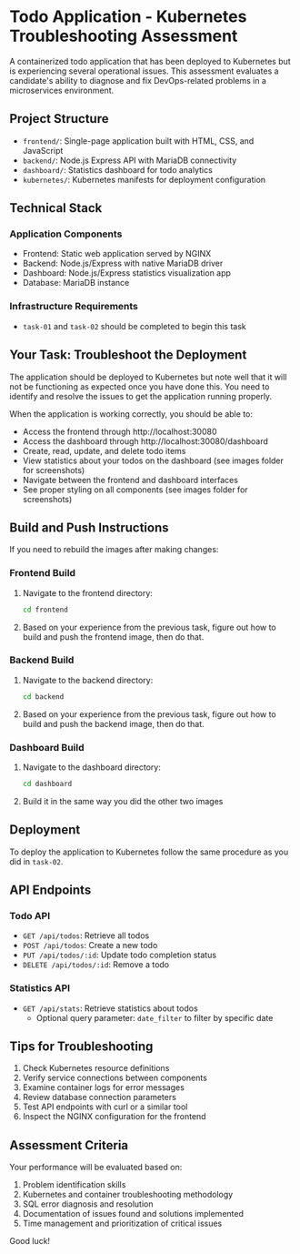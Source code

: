 # Todo Application - Kubernetes Troubleshooting Assessment

A containerized todo application that has been deployed to Kubernetes but is experiencing several operational issues. This assessment evaluates a candidate's ability to diagnose and fix DevOps-related problems in a microservices environment.

## Project Structure

- `frontend/`: Single-page application built with HTML, CSS, and JavaScript
- `backend/`: Node.js Express API with MariaDB connectivity
- `dashboard/`: Statistics dashboard for todo analytics
- `kubernetes/`: Kubernetes manifests for deployment configuration

## Technical Stack

### Application Components

- Frontend: Static web application served by NGINX
- Backend: Node.js/Express with native MariaDB driver
- Dashboard: Node.js/Express statistics visualization app
- Database: MariaDB instance

### Infrastructure Requirements

- `task-01` and `task-02` should be completed to begin this task

## Your Task: Troubleshoot the Deployment

The application should be deployed to Kubernetes but note well that it will not be functioning as expected once you have done this. You need to identify and resolve the issues to get the application running properly.

When the application is working correctly, you should be able to:
- Access the frontend through http://localhost:30080
- Access the dashboard through http://localhost:30080/dashboard
- Create, read, update, and delete todo items
- View statistics about your todos on the dashboard (see images folder for screenshots)
- Navigate between the frontend and dashboard interfaces
- See proper styling on all components (see images folder for screenshots)

## Build and Push Instructions

If you need to rebuild the images after making changes:

### Frontend Build

1. Navigate to the frontend directory:
   ```bash
   cd frontend
   ```

2. Based on your experience from the previous task, figure out how to build and push the frontend image, then do that.

### Backend Build

1. Navigate to the backend directory:
   ```bash
   cd backend
   ```

2. Based on your experience from the previous task, figure out how to build and push the backend image, then do that.

### Dashboard Build

1. Navigate to the dashboard directory:
   ```bash
   cd dashboard
   ```

2. Build it in the same way you did the other two images

## Deployment

To deploy the application to Kubernetes follow the same procedure as you did in `task-02`.

## API Endpoints

### Todo API

- `GET /api/todos`: Retrieve all todos
- `POST /api/todos`: Create a new todo
- `PUT /api/todos/:id`: Update todo completion status
- `DELETE /api/todos/:id`: Remove a todo

### Statistics API

- `GET /api/stats`: Retrieve statistics about todos
  - Optional query parameter: `date_filter` to filter by specific date

## Tips for Troubleshooting

1. Check Kubernetes resource definitions
2. Verify service connections between components
3. Examine container logs for error messages
4. Review database connection parameters
5. Test API endpoints with curl or a similar tool
6. Inspect the NGINX configuration for the frontend

## Assessment Criteria

Your performance will be evaluated based on:

1. Problem identification skills
2. Kubernetes and container troubleshooting methodology
3. SQL error diagnosis and resolution
4. Documentation of issues found and solutions implemented
5. Time management and prioritization of critical issues

Good luck!
